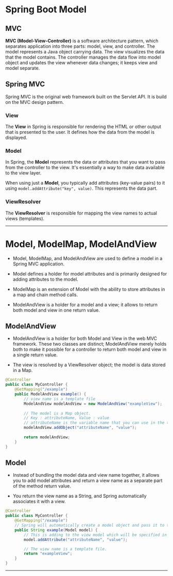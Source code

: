 # Spring Boot Model

## MVC

**MVC (Model-View-Controller)** is a software architecture pattern, which separates application into three parts: model, view, and controller. The model represents a Java object carrying data. The view visualizes the data that the model contains. The controller manages the data flow into model object and updates the view whenever data changes; it keeps view and model separate.

## Spring MVC

Spring MVC is the original web framework built on the Servlet API. It is build on the MVC design pattern. 

### View

The **View** in Spring is responsible for rendering the HTML or other output that is presented to the user. It defines how the data from the model is displayed.

### Model

In Spring, the **Model** represents the data or attributes that you want to pass from the controller to the view. It's essentially a way to make data available to the view layer.

When using just a **Model**, you typically add attributes (key-value pairs) to it using `model.addAttribute("key", value)`. This represents the data part.

### ViewResolver

The **ViewResolver** is responsible for mapping the view names to actual views (templates).

--------------------------------------------

# Model, ModelMap, ModelAndView

- Model, ModelMap, and ModelAndView are used to define a model in a Spring MVC application.

- Model defines a holder for model attributes and is primarily designed for adding attributes to the model.

- ModelMap is an extension of Model with the ability to store attributes in a map and chain method calls. 

- ModelAndView is a holder for a model and a view; it allows to return both model and view in one return value.


## ModelAndView

- ModelAndView is a holder for both Model and View in the web MVC framework. These two classes are distinct; ModelAndView merely holds both to make it possible for a controller to return both model and view in a single return value.

- The view is resolved by a ViewResolver object; the model is data stored in a Map.

```java
@Controller
public class MyController {
    @GetMapping("/example")
    public ModelAndView example() {
        // view name is a template file
        ModelAndView modelAndView = new ModelAndView("exampleView");
        
        // The model is a Map object.
        // Key : attributeName, Value : value
        // attributeName is the variable name that you can use in the template file and value is the value that you want to assign to that variable.
        modelAndView.addObject("attributeName", "value");
        
        return modelAndView;
    }
}
```

## Model

- Instead of bundling the model data and view name together, it allows you to add model attributes and return a view name as a separate part of the method return value.

- You return the view name as a String, and Spring automatically associates it with a view.

```java
@Controller
public class MyController {
    @GetMapping("/example")
    // Spring will automatically create a model object and pass it to the function.
    public String example(Model model) {
        // This is adding to the view model which will be specified in the return statement.
        model.addAttribute("attributeName", "value");

        // The view name is a template file.
        return "exampleView";
    }
}
```

---------------------------------------------------